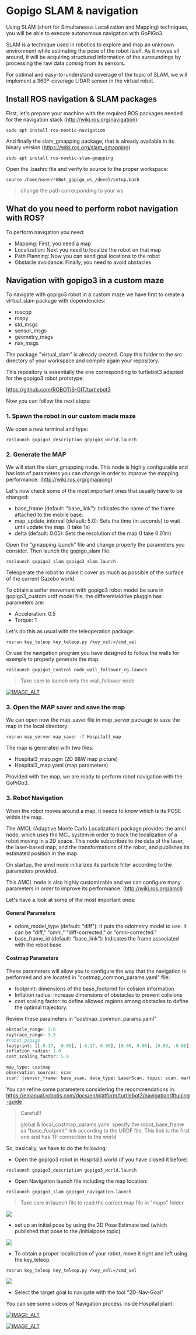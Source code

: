 # **Gopigo SLAM & navigation**
Using SLAM (short for Simultaneous Localization and Mapping) techniques, you will be able to execute autonomous navigation with GoPiGo3.

SLAM is a technique used in robotics to explore and map an unknown environment while estimating the pose of the robot itself. As it moves all around, it will be acquiring structured information of the surroundings by processing the raw data coming from its sensors.

For optimal and easy-to-understand coverage of the topic of SLAM, we will implement a 360º-coverage LIDAR sensor in the virtual robot. 

## **Install ROS navigation & SLAM packages**
First, let's prepare your machine with the required ROS packages needed for the navigation stack (http://wiki.ros.org/navigation):
```shell
sudo apt install ros-noetic-navigation
```
And finally the slam_gmapping package, that is already available in its binary version (https://wiki.ros.org/slam_gmapping)
```shell
sudo apt install ros-noetic-slam-gmapping
```
Open the .bashrc file and verify to source to the proper workspace:
```shell
source /home/user/rUBot_gopigo_ws_/devel/setup.bash
```
> change the path correcponding to your ws
## **What do you need to perform robot navigation with ROS?**
To perform navigation you need:
- Mapping: First, you need a map
- Localization: Next you need to localize the robot on that map
- Path Planning: Now you can send goal locations to the robot
- Obstacle avoidance: Finally, you need to avoid obstacles
## **Navigation with gopigo3 in a custom maze**
To navigate with gopigo3 robot in a custom maze we have first to create a virtual_slam package with dependencies:
- roscpp
- rospy
- std_msgs
- sensor_msgs
- geometry_msgs
- nav_msgs

The package "virtual_slam" is already created. Copy this folder to the src directory of your workspace and compile again your repository.

This repository is essentially the one corresponding to turtlebot3 adapted for the gopigo3 robot prototype:

 https://github.com/ROBOTIS-GIT/turtlebot3 

Now you can follow the next steps:
### **1. Spawn the robot in our custom made maze**
We open a new terminal and type:
```shell
roslaunch gopigo3_description gopigo3_world.launch
```
### **2. Generate the MAP**
We will start the slam_gmapping node. This node is highly configurable and has lots of parameters you can change in order to improve the mapping performance. (http://wiki.ros.org/gmapping)

Let's now check some of the most important ones that usually have to be changed:

- base_frame (default: "base_link"): Indicates the name of the frame attached to the mobile base.
- map_update_interval (default: 5.0): Sets the time (in seconds) to wait until update the map. (I take 1s)
- delta (default: 0.05): Sets the resolution of the map (I take 0.01m)


Open the "gmapping.launch" file and change properly the parameters you consider. Then launch the gopigo_slam file:
```shell
roslaunch gopigo3_slam gopigo3_slam.launch
```
Teleoperate the robot to make it cover as much as possible of the surface of the current Gazebo world. 

To obtain a softer movement with gopigo3 robot model be sure in gopigo3_custom.urdf model file, the differentialdrive pluggin has parameters are:
- Acceleration: 0.5
- Torque: 1

Let's do this as usual with the teleoperation package:
```shell
rosrun key_teleop key_teleop.py /key_vel:=/cmd_vel
```
Or use the navigation program you have designed to follow the walls for exemple to properly generate the map.
```shell
roslaunch gopigo3_control node_wall_follower_rg.launch
```
> Take care to launch only the wall_follower node

[![IMAGE_ALT](https://img.youtube.com/vi/I6WwQv63Txw/maxresdefault.jpg)](https://youtu.be/I6WwQv63Txw)


### **3. Open the MAP saver and save the map**
We can open now the map_saver file in map_server package to save the map in the local directory:
```shell
rosrun map_server map_saver -f Hospital3_map
```
The map is generated with two files:
- Hospital3_map.pgm (2D B&W map picture)
- Hospital3_map.yaml (map parameters)


Provided with the map, we are ready to perform robot navigation with the GoPiGo3.

### **3. Robot Navigation**
When the robot moves around a map, it needs to know which is its POSE within the map.

The AMCL (Adaptive Monte Carlo Localization) package provides the amcl node, which uses the MCL system in order to track the localization of a robot moving in a 2D space. This node subscribes to the data of the laser, the laser-based map, and the transformations of the robot, and publishes its estimated position in the map. 

On startup, the amcl node initializes its particle filter according to the parameters provided.

This AMCL node is also highly customizable and we can configure many parameters in order to improve its performance. (http://wiki.ros.org/amcl)

Let's have a look at some of the most important ones:

#### **General Parameters**

- odom_model_type (default: "diff"): It puts the odometry model to use. It can be "diff," "omni," "diff-corrected," or "omni-corrected."
- base_frame_id (default: "base_link"): Indicates the frame associated with the robot base.

#### **Costmap Parameters**

These parameters will allow you to configure the way that the navigation is performed and are located in "costmap_common_params.yaml" file:
- footprint: dimensions of the base_footprint for colision information
- Inflation radius: increase dimensions of obstacles to prevent colisions
- cost scaling factor: to define allowed regions among obstacles to define the optimal trajectory.


Review these parameters in "costmap_common_params.yaml"
```python
obstacle_range: 3.0
raytrace_range: 3.5
#robot_gopigo
footprint: [[-0.17, -0.06], [-0.17, 0.06], [0.09, 0.06], [0.09, -0.06]]
inflation_radius: 1.0
cost_scaling_factor: 5.0

map_type: costmap
observation_sources: scan
scan: {sensor_frame: base_scan, data_type: LaserScan, topic: scan, marking: true, clearing: true}
```

You can refine some parameters considering the recommendations in:
https://emanual.robotis.com/docs/en/platform/turtlebot3/navigation/#tuning-guide

>Careful!!
>
>global & local_costmap_params.yaml: specify the robot_base_frame as "base_footprint" link according to the URDF file. This link is the first one and has TF connection to the world

So, basically, we have to do the following:

- Open the gopigo3 robot in Hospital3 world (if you have closed it before)
```shell
roslaunch gopigo3_description gopigo3_world.launch
```

- Open Navigation launch file including the map location:
```shell
roslaunch gopigo3_slam gopigo3_navigation.launch
```
> Take care in launch file to read the correct map file in "maps" folder

![](./Images/02_SW_Nav_Slam/01_nav1_gopigo.png)
- set up an initial pose by using the 2D Pose Estimate tool (which published that pose to the /initialpose topic).

![](./Images/02_SW_Nav_Slam/02_nav2_gopigo.png)

- To obtain a proper localisation of your robot, move it right and left using the key_teleop.
```shell
rosrun key_teleop key_teleop.py /key_vel:=/cmd_vel
```

![](./Images/02_SW_Nav_Slam/03_nav3_gopigo.png)

- Select the target goal to navigate with the tool "2D-Nav-Goal"


You can see some videos of Navigation process inside Hospital plant:

[![IMAGE_ALT](https://img.youtube.com/vi/my33X_qWsjY/maxresdefault.jpg)](https://youtu.be/my33X_qWsjY)

[![IMAGE_ALT](https://img.youtube.com/vi/r92mEQ9JAL8/maxresdefault.jpg)](https://youtu.be/r92mEQ9JAL8)